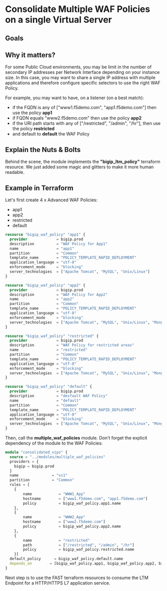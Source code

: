 # Consolidate Multiple WAF Policies on a single Virtual Server

## Goals


## Why it matters?
For some Public Cloud environments, you may be limit in the number of secondary IP addresses per Network Interface depending on your instance size. In this case, you may want to share a single IP address with multiple applications and therefore configure specific selectors to use the right WAF Policy.

For example, you may want to have, on a listener (on a best match):
- if the FQDN is any of ["www1.f5demo.com", "app1.f5demo.com"] then use the policy **app1**
- if FQDN equals "www2.f5demo.com" then use the policy **app2**
- if the URI path starts with any of ["/restricted", "/admin", "/hr"], then use the policy **restricted**
- and default to **default** the WAF Policy

## Explain the Nuts & Bolts
Behind the scene, the module implements the **"bigip_ltm_policy"** terraform resource. We just added some magic and glitters to make it more human readable. 

## Example in Terraform

Let's first create 4 x Advanced WAF Policies:
- app1
- app2
- restricted
- default

```terraform
resource "bigip_waf_policy" "app1" {
  provider             = bigip.prod
  description          = "WAF Policy for App1"
  name                 = "app1"
  partition            = "Common"
  template_name        = "POLICY_TEMPLATE_RAPID_DEPLOYMENT"
  application_language = "utf-8"
  enforcement_mode     = "blocking"
  server_technologies  = ["Apache Tomcat", "MySQL", "Unix/Linux"]
}

resource "bigip_waf_policy" "app2" {
  provider             = bigip.prod
  description          = "WAF Policy for App2"
  name                 = "app2"
  partition            = "Common"
  template_name        = "POLICY_TEMPLATE_RAPID_DEPLOYMENT"
  application_language = "utf-8"
  enforcement_mode     = "blocking"
  server_technologies  = ["Apache Tomcat", "MySQL", "Unix/Linux", "MongoDB"]
}

resource "bigip_waf_policy" "restricted" {
  provider             = bigip.prod
  description          = "WAF Policy for restricted areas"
  name                 = "restricted"
  partition            = "Common"
  template_name        = "POLICY_TEMPLATE_RAPID_DEPLOYMENT"
  application_language = "utf-8"
  enforcement_mode     = "blocking"
  server_technologies  = ["Apache Tomcat", "MySQL", "Unix/Linux", "MongoDB"]
}

resource "bigip_waf_policy" "default" {
  provider             = bigip.prod
  description          = "desfault WAF Policy"
  name                 = "default"
  partition            = "Common"
  template_name        = "POLICY_TEMPLATE_RAPID_DEPLOYMENT"
  application_language = "utf-8"
  enforcement_mode     = "blocking"
  server_technologies  = ["Apache Tomcat", "MySQL", "Unix/Linux", "MongoDB"]
}
```

Then, call the **multiple_waf_policies** module. Don't forget the explicit dependency of the module to the WAF Policies:

```terraform
module "consolidated_vips" {
  source = "../modules/multiple_waf_policies"
  providers = {
    bigip = bigip.prod
  }
  name               = "vs1"
  partition          = "Common"
  rules = [
    {
        name            = "WWW1_App"
        hostname        = ["www1.f5demo.com", "app1.f5demo.com"]
        policy          = bigip_waf_policy.app1.name
    },
    {
        name            = "WWW2_App"
        hostname        = ["www2.f5demo.com"]
        policy          = bigip_waf_policy.app2.name
    },
    {
        name            = "restricted"
        path            = ["/restricted", "/admin", "/hr"]
        policy          = bigip_waf_policy.restricted.name
    }]
  default_policy      = bigip_waf_policy.default.name
  depends_on 		= [bigip_waf_policy.app1, bigip_waf_policy.app2, bigip_waf_policy.restricted, bigip_waf_policy.default]
}
```

Next step is to use the FAST terraform resources to consume the LTM Endpoint for a HTTP/HTTPS L7 application service.
